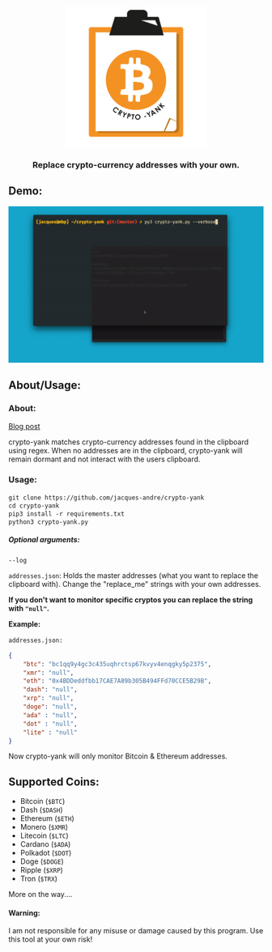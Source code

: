 <p align="center"><img src=".github/logo.png" width="280" align="middle"></img>
</p>
<h3 align="center">Replace crypto-currency addresses with your own.</h3>

## Demo:
<img src=".github/demo.gif"></img>


## About/Usage:

### About:
[Blog post](https://www.jacquesandre.me/posts/crypto-yank/)

crypto-yank matches crypto-currency addresses found in the clipboard using regex. When no addresses are in the clipboard, crypto-yank will remain dormant and not interact with the users clipboard.


### Usage:

```
git clone https://github.com/jacques-andre/crypto-yank
cd crypto-yank
pip3 install -r requirements.txt 
python3 crypto-yank.py
```

##### Optional arguments:

```
--log 
```

`addresses.json`: Holds the master addresses (what you want to replace the clipboard with). Change the "replace_me" strings with your own addresses.

**If you don't want to monitor specific cryptos you can replace the string with `"null"`.**

**Example:**

`addresses.json:`
```json
{
    "btc": "bc1qq9y4gc3c435uqhrctsp67kvyv4enqgky5p2375",
    "xmr": "null",
    "eth": "0x4BDDeddfbb17CAE7A89b305B494FFd70CCE5B29B",
    "dash": "null",
    "xrp": "null",
    "doge": "null",
    "ada" : "null",
    "dot" : "null",
    "lite" : "null"
}
```

Now crypto-yank will only monitor Bitcoin & Ethereum addresses.


## Supported Coins:


- Bitcoin (`$BTC`)
- Dash (`$DASH`)
- Ethereum (`$ETH`)
- Monero (`$XMR`)
- Litecoin (`$LTC`)
- Cardano (`$ADA`)
- Polkadot (`$DOT`)
- Doge (`$DOGE`)
- Ripple (`$XRP`)
- Tron (`$TRX`)


More on the way....

#### Warning:

I am not responsible for any misuse or damage caused by this program. Use this tool at your own risk!
